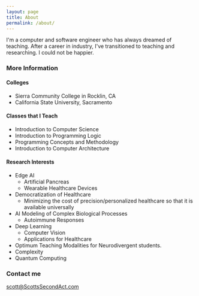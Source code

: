 ```yaml
---
layout: page
title: About
permalink: /about/
---
```


I'm a computer and software engineer who has always dreamed of teaching.  After a career in industry, I've transitioned to teaching and researching.  I could not be happier.

### More Information

#### Colleges

* Sierra Community College in Rocklin, CA
* California State University, Sacramento

#### Classes that I Teach

* Introduction to Computer Science
* Introduction to Programming Logic
* Programming Concepts and Methodology
* Introduction to Computer Architecture

#### Research Interests


* Edge AI
  * Artificial Pancreas
  * Wearable Healthcare Devices
* Democratization of Healthcare
  * Minimizing the cost of precision/personalized healthcare so that it is available universally
* AI Modeling of Complex Biological Processes
  * Autoimmune Responses
* Deep Learning
  * Computer Vision
  * Applications for Healthcare
* Optimum Teaching Modalities for Neurodivergent students.
* Complexity
* Quantum Computing

### Contact me

[scott@ScottsSecondAct.com](mailto:scott@ScottsSecondAct.com)